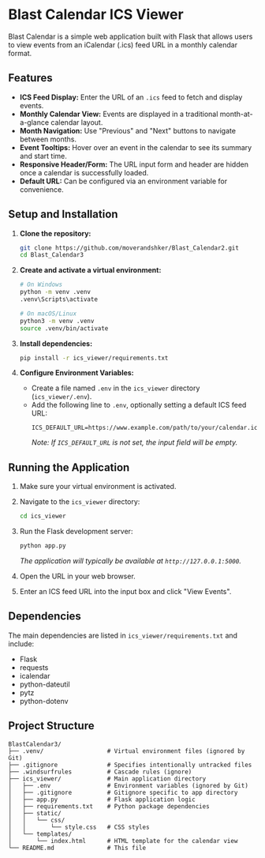 # Blast Calendar ICS Viewer

Blast Calendar is a simple web application built with Flask that allows users to view events from an iCalendar (.ics) feed URL in a monthly calendar format.

## Features

*   **ICS Feed Display:** Enter the URL of an `.ics` feed to fetch and display events.
*   **Monthly Calendar View:** Events are displayed in a traditional month-at-a-glance calendar layout.
*   **Month Navigation:** Use "Previous" and "Next" buttons to navigate between months.
*   **Event Tooltips:** Hover over an event in the calendar to see its summary and start time.
*   **Responsive Header/Form:** The URL input form and header are hidden once a calendar is successfully loaded.
*   **Default URL:** Can be configured via an environment variable for convenience.

## Setup and Installation

1.  **Clone the repository:**
    ```bash
    git clone https://github.com/moverandshker/Blast_Calendar2.git
    cd Blast_Calendar3
    ```

2.  **Create and activate a virtual environment:**
    ```bash
    # On Windows
    python -m venv .venv
    .venv\Scripts\activate

    # On macOS/Linux
    python3 -m venv .venv
    source .venv/bin/activate
    ```

3.  **Install dependencies:**
    ```bash
    pip install -r ics_viewer/requirements.txt
    ```

4.  **Configure Environment Variables:**
    *   Create a file named `.env` in the `ics_viewer` directory (`ics_viewer/.env`).
    *   Add the following line to `.env`, optionally setting a default ICS feed URL:
        ```plaintext
        ICS_DEFAULT_URL=https://www.example.com/path/to/your/calendar.ics
        ```
        *Note: If `ICS_DEFAULT_URL` is not set, the input field will be empty.* 

## Running the Application

1.  Make sure your virtual environment is activated.
2.  Navigate to the `ics_viewer` directory:
    ```bash
    cd ics_viewer
    ```
3.  Run the Flask development server:
    ```bash
    python app.py
    ```
    *The application will typically be available at `http://127.0.0.1:5000`.* 

4.  Open the URL in your web browser.
5.  Enter an ICS feed URL into the input box and click "View Events".

## Dependencies

The main dependencies are listed in `ics_viewer/requirements.txt` and include:

*   Flask
*   requests
*   icalendar
*   python-dateutil
*   pytz
*   python-dotenv

## Project Structure

```
BlastCalendar3/
├── .venv/                  # Virtual environment files (ignored by Git)
├── .gitignore              # Specifies intentionally untracked files
├── .windsurfrules          # Cascade rules (ignore)
├── ics_viewer/             # Main application directory
│   ├── .env                # Environment variables (ignored by Git)
│   ├── .gitignore          # Gitignore specific to app directory
│   ├── app.py              # Flask application logic
│   ├── requirements.txt    # Python package dependencies
│   ├── static/
│   │   └── css/
│   │       └── style.css   # CSS styles
│   └── templates/
│       └── index.html      # HTML template for the calendar view
└── README.md               # This file
```
